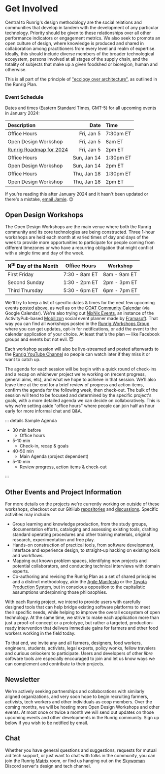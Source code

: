 # Get Involved
Central to Runrig's design methodology are the social relations and communities
that develop in tandem with the development of any particular technology.
Priority should be given to these relationships over all other performance
indicators or engagement metrics. We also seek to promote an open culture of
design, where knowledge is produced and shared in collaboration among
practitioners from every level and realm of expertise. Ideally, this should
include diverse members of the broader technological ecosystem, persons involved
at all stages of the supply chain, and the totality of subjects that make up a
given foodshed or bioregion, human and otherwise.

This is all part of the principle of ["ecology over architecture"], as outlined
in the Runrig Plan.

["ecology over architecture"]: ./overview.html#ecology-over-architecture

### Event Schedule
Dates and times (Eastern Standard Times, GMT-5) for all upcoming events in
January 2024:

| Description               | Date        | Time      |
| :------------------------ | ----------: | :-------- |
| Office Hours              | Fri, Jan 5  | 7:30am ET |
| Open Design Workshop      | Fri, Jan 5  | 8am ET    |
| [Runrig Roadmap for 2024] | Fri, Jan 5  | 2pm ET    |
| Office Hours              | Sun, Jan 14 | 1:30pm ET |
| Open Design Workshop      | Sun, Jan 14 | 2pm ET    |
| Office Hours              | Thu, Jan 18 | 1:30pm ET |
| Open Design Workshop      | Thu, Jan 18 | 2pm ET    |

<!--
  TODO: Update this programmatically by updating RRCalendar.vue and the ICS
  calendar event files in /public/cal/**/*.ics.
-->

If you're reading this after January 2024 and it hasn't been updated or there's a mistake, [email Jamie]. 😉

[Runrig Roadmap for 2024]: ./roadmap-2024
[email Jamie]: mailto:jamie@jgaehring.com

## Open Design Workshops
The Open Design Workshops are the main venue where both the Runrig community and
its core technologies are being constructed. Three 1-hour workshops are held
each month at varied times of day and days of the week to provide more
opportunities to participate for people coming from different timezones or who
have a recurring obligation that might conflict with a single time and day of
the week.

| N<sup>th</sup> Day of the Month | Office Hours  | Workshop     |
| :------------------------------ | ------------- | ------------ |
| First Friday                    | 7:30 - 8am ET | 8am - 9am ET |
| Second Sunday                   | 1:30 - 2pm ET | 2pm - 3pm ET |
| Third Thursday                  | 5:30 - 6pm ET | 6pm - 7pm ET |

We'll try to keep a list of specific dates & times for the next few upcoming
events posted [above](#event-schedule), as well as on the [GOAT Community
Calendar] (via Google Calendar). We're also trying out [NixNix Events], an
instance of the ActivityPub-based [Mobilizon] social event planner made by
[Framasoft]. That way you can find all workshops posted in the [Runrig
Workshops Group] where you can get updates, opt-in for notifications, or add the
event to the calendar application of your choice. At least that's the plan — like Facebook groups and events but not evil. 😇

Each workshop session will also be live-streamed and posted afterwards to the
[Runrig YouTube Channel] so people can watch later if they miss it or want to
catch up.

The agenda for each session will be begin with a quick round of check-ins and a
recap on whichever project we're working on (recent progress, general aims,
etc), and what we hope to achieve in that session. We'll also leave time at the
end for a brief review of progress and action items, confirm the agenda for the
following week, then check-out. The bulk of the session will tend to be focused
and determined by the specific project's goals, with a more detailed agenda we
can decide on collaboratively. This is why we're setting aside "office hours"
where people can join half an hour early for more informal chat and Q&A.

::: details Sample Agenda

- 30 min before
  - Office hours
- 5-10 min
  - Check-in, recap & goals
- 40-50 min
  - Main Agenda (project dependent)
- 5-10 min
  - Review progress, action items & check-out

:::

[GOAT Community Calendar]: https://goatech.org/calendar/
[NixNix Events]: https://events.nixnet.services/
[Mobilizon]: https://joinmobilizon.org/
[Framasoft]: https://framasoft.org/
[Runrig Workshops Group]: https://events.nixnet.services/@runrig_workshops
[Runrig YouTube Channel]: http://www.youtube.com/@RunrigCoop

## Other Events and Project Information
For more details on the projects we're currently working on outside of these
workshops, checkout out our GitHub [repositories] and [discussions]. Specific
activities may include:

- Group learning and knowledge production, from the study groups, documentation
  efforts, cataloging and assessing existing tools, drafting standard operating
  procedures and other training materials, original research, experimentation
  and free play.
- Hands-on construction of practical tools, from software development, interface
  and experience design, to straight-up hacking on existing tools and workflows.
- Mapping out known problem spaces, identifying new projects and potential
  collaborators, and conducting technical interviews with domain experts.
- Co-authoring and revising the Runrig Plan as a set of shared principles and a
  distinct methodology, akin the [Agile Manifesto] or the [Toyota Production
  System], but in conscious opposition to the capitalistic assumptions
  underpinning those philosophies.

With each Runrig project, we intend to provide users with carefully designed
tools that can help bridge existing software platforms to meet their specific
needs, while helping to improve the overall ecosystem of open technology. At the
same time, we strive to make each application more than just a proof-of-concept
or a prototype, but rather a targeted, production-ready intervention that
delivers immediate gains for farmers and other food workers working in the field
today.

To that end, we invite any and all farmers, designers, food workers, engineers,
students, activists, legal experts, policy wonks, fellow travelers and curious
onlookers to participate. Users and developers of other _libre_ software tools
are especially encouraged to join and let us know ways we can complement and
contribute to their projects.

[repositories]: https://github.com/runrig-coop
[discussions]: https://github.com/orgs/runrig-coop/discussions
[Agile Manifesto]: https://agilemanifesto.org/
[Toyota Production System]:
    https://global.toyota/en/company/vision-and-philosophy/production-system/

## Newsletter
We're actively seeking partnerships and collaborations with similarly aligned
organizations, and very soon hope to begin recruiting farmers, activists, tech
workers and other individuals as coop members. Over the coming months, we will
be hosting more Open Design Workshops and other events. At most once or twice a
month we will send out updates on those upcoming events and other developments
in the Runrig community. Sign up below if you wish to be notified by email.

<RRNewsletterForm/>

## Chat
<!-- TODO: add GOAT matrix and forum -->
Whether you have general questions and suggestions, requests for mutual aid tech
support, or just want to chat with folks in the community, you can join the
Runrig [Matrix] room, or find us hanging out on the [Skywoman] Discord server's
design and tech channel.

<script setup>
  import RRButtonGroupChat from './.vitepress/theme/RRButtonGroupChat.vue';
</script>

<RRButtonGroupChat/>

[Matrix]: https://matrix.org/
[Skywoman]: https://skywoman.community

